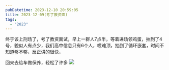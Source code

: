```yaml
---
pubDatetime: 2023-12-10 20:59:05
title: 2023-12-09(考了教资面)
tags:
  - "2023"
---
```


终于该上刑场了，考了教资面试，早上一群人7点半，等着进场领鸡蛋，抽到了4号，貌似人有点少，我们高中信息只有6个人，哎难顶，抽到了循环嵌套，时间不知道够不够，反正讲的很快，

回来去给车做保养，轻松了许多
![](http://upload-images.jianshu.io/upload_images/6904315-e3a80ff69425b6f7.jpeg)
